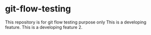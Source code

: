 # git-flow-testing
This repository is for git flow testing purpose only
This is a developing feature.
This is a developing feature 2.